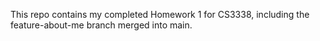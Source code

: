 This repo contains my completed Homework 1 for CS3338, including the feature-about-me branch merged into main.
